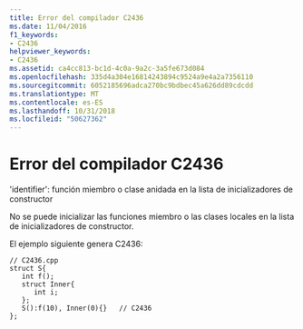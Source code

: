 ```yaml
---
title: Error del compilador C2436
ms.date: 11/04/2016
f1_keywords:
- C2436
helpviewer_keywords:
- C2436
ms.assetid: ca4cc813-bc1d-4c0a-9a2c-3a5fe673d084
ms.openlocfilehash: 335d4a304e16814243894c9524a9e4a2a7356110
ms.sourcegitcommit: 6052185696adca270bc9bdbec45a626dd89cdcdd
ms.translationtype: MT
ms.contentlocale: es-ES
ms.lasthandoff: 10/31/2018
ms.locfileid: "50627362"
---
```

# <a name="compiler-error-c2436"></a>Error del compilador C2436

'identifier': función miembro o clase anidada en la lista de inicializadores de constructor

No se puede inicializar las funciones miembro o las clases locales en la lista de inicializadores de constructor.

El ejemplo siguiente genera C2436:

```
// C2436.cpp
struct S{
   int f();
   struct Inner{
      int i;
   };
   S():f(10), Inner(0){}   // C2436
};
```